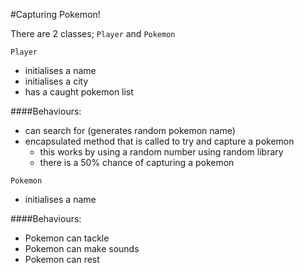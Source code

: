 #Capturing Pokemon!

There are 2 classes; 
`Player` and `Pokemon`

`Player`
- initialises a name
- initialises a city
- has a caught pokemon list

####Behaviours:
- can search for (generates random pokemon name)
- encapsulated method that is called to try and capture a pokemon
    - this works by using a random number using random library
    - there is a 50% chance of capturing a pokemon
    
`Pokemon`
- initialises a name

####Behaviours:
- Pokemon can tackle
- Pokemon can make sounds
- Pokemon can rest

